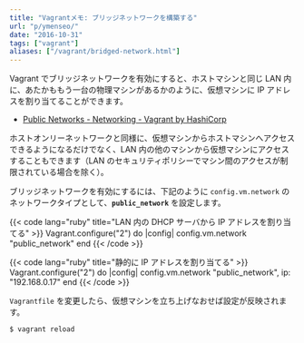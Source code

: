 ```yaml
---
title: "Vagrantメモ: ブリッジネットワークを構築する"
url: "p/ymenseo/"
date: "2016-10-31"
tags: ["vagrant"]
aliases: ["/vagrant/bridged-network.html"]
---
```


Vagrant でブリッジネットワークを有効にすると、ホストマシンと同じ LAN 内に、あたかももう一台の物理マシンがあるかのように、仮想マシンに IP アドレスを割り当てることができます。

* [Public Networks - Networking - Vagrant by HashiCorp](https://www.vagrantup.com/docs/networking/public_network.html)

ホストオンリーネットワークと同様に、仮想マシンからホストマシンへアクセスできるようになるだけでなく、LAN 内の他のマシンから仮想マシンにアクセスすることもできます（LAN のセキュリティポリシーでマシン間のアクセスが制限されている場合を除く）。

ブリッジネットワークを有効にするには、下記のように `config.vm.network` のネットワークタイプとして、**`public_network`** を設定します。

{{< code lang="ruby" title="LAN 内の DHCP サーバから IP アドレスを割り当てる" >}}
Vagrant.configure("2") do |config|
  config.vm.network "public_network"
end
{{< /code >}}

{{< code lang="ruby" title="静的に IP アドレスを割り当てる" >}}
Vagrant.configure("2") do |config|
  config.vm.network "public_network", ip: "192.168.0.17"
end
{{< /code >}}

`Vagrantfile` を変更したら、仮想マシンを立ち上げなおせば設定が反映されます。

```console
$ vagrant reload
```

